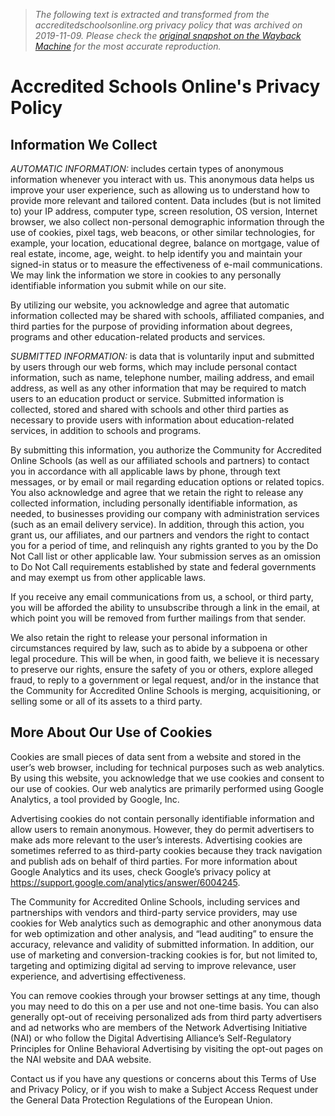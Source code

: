 > *The following text is extracted and transformed from the accreditedschoolsonline.org privacy policy that was archived on 2019-11-09. Please check the [original snapshot on the Wayback Machine](https://web.archive.org/web/20191109231534id_/https%3A//www.accreditedschoolsonline.org/privacy-policy) for the most accurate reproduction.*

# Accredited Schools Online's Privacy Policy

## Information We Collect

_AUTOMATIC INFORMATION:_ includes certain types of anonymous information whenever you interact with us. This anonymous data helps us improve your user experience, such as allowing us to understand how to provide more relevant and tailored content. Data includes (but is not limited to) your IP address, computer type, screen resolution, OS version, Internet browser, we also collect non-personal demographic information through the use of cookies, pixel tags, web beacons, or other similar technologies, for example, your location, educational degree, balance on mortgage, value of real estate, income, age, weight. to help identify you and maintain your signed-in status or to measure the effectiveness of e-mail communications. We may link the information we store in cookies to any personally identifiable information you submit while on our site.

By utilizing our website, you acknowledge and agree that automatic information collected may be shared with schools, affiliated companies, and third parties for the purpose of providing information about degrees, programs and other education-related products and services.

_SUBMITTED INFORMATION:_ is data that is voluntarily input and submitted by users through our web forms, which may include personal contact information, such as name, telephone number, mailing address, and email address, as well as any other information that may be required to match users to an education product or service. Submitted information is collected, stored and shared with schools and other third parties as necessary to provide users with information about education-related services, in addition to schools and programs.

By submitting this information, you authorize the Community for Accredited Online Schools (as well as our affiliated schools and partners) to contact you in accordance with all applicable laws by phone, through text messages, or by email or mail regarding education options or related topics. You also acknowledge and agree that we retain the right to release any collected information, including personally identifiable information, as needed, to businesses providing our company with administration services (such as an email delivery service). In addition, through this action, you grant us, our affiliates, and our partners and vendors the right to contact you for a period of time, and relinquish any rights granted to you by the Do Not Call list or other applicable law. Your submission serves as an omission to Do Not Call requirements established by state and federal governments and may exempt us from other applicable laws.

If you receive any email communications from us, a school, or third party, you will be afforded the ability to unsubscribe through a link in the email, at which point you will be removed from further mailings from that sender.

We also retain the right to release your personal information in circumstances required by law, such as to abide by a subpoena or other legal procedure. This will be when, in good faith, we believe it is necessary to preserve our rights, ensure the safety of you or others, explore alleged fraud, to reply to a government or legal request, and/or in the instance that the Community for Accredited Online Schools is merging, acquisitioning, or selling some or all of its assets to a third party.

## More About Our Use of Cookies

Cookies are small pieces of data sent from a website and stored in the user’s web browser, including for technical purposes such as web analytics. By using this website, you acknowledge that we use cookies and consent to our use of cookies. Our web analytics are primarily performed using Google Analytics, a tool provided by Google, Inc.

Advertising cookies do not contain personally identifiable information and allow users to remain anonymous. However, they do permit advertisers to make ads more relevant to the user’s interests. Advertising cookies are sometimes referred to as third-party cookies because they track navigation and publish ads on behalf of third parties. For more information about Google Analytics and its uses, check Google’s privacy policy at <https://support.google.com/analytics/answer/6004245>.

The Community for Accredited Online Schools, including services and partnerships with vendors and third-party service providers, may use cookies for Web analytics such as demographic and other anonymous data for web optimization and other analysis, and “lead auditing” to ensure the accuracy, relevance and validity of submitted information. In addition, our use of marketing and conversion-tracking cookies is for, but not limited to, targeting and optimizing digital ad serving to improve relevance, user experience, and advertising effectiveness.

You can remove cookies through your browser settings at any time, though you may need to do this on a per use and not one-time basis. You can also generally opt-out of receiving personalized ads from third party advertisers and ad networks who are members of the Network Advertising Initiative (NAI) or who follow the Digital Advertising Alliance’s Self-Regulatory Principles for Online Behavioral Advertising by visiting the opt-out pages on the NAI website and DAA website.

Contact us if you have any questions or concerns about this Terms of Use and Privacy Policy, or if you wish to make a Subject Access Request under the General Data Protection Regulations of the European Union.
